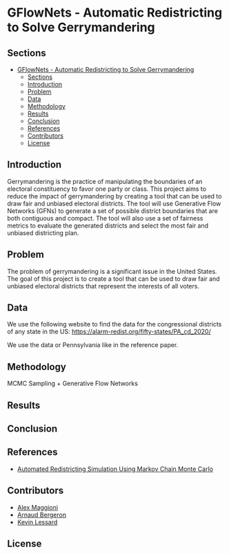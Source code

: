 # GFlowNets - Automatic Redistricting to Solve Gerrymandering

## Sections
- [GFlowNets - Automatic Redistricting to Solve Gerrymandering](#gflownets---automatic-redistricting-to-solve-gerrymandering)
  - [Sections](#sections)
  - [Introduction](#introduction)
  - [Problem](#problem)
  - [Data](#data)
  - [Methodology](#methodology)
  - [Results](#results)
  - [Conclusion](#conclusion)
  - [References](#references)
  - [Contributors](#contributors)
  - [License](#license)

## Introduction

Gerrymandering is the practice of manipulating the boundaries of an electoral constituency to favor one party or class. This project aims to reduce the impact of gerrymandering by creating a tool that can be used to draw fair and unbiased electoral districts. The tool will use Generative Flow Networks (GFNs) to generate a set of possible district boundaries that are both contiguous and compact. The tool will also use a set of fairness metrics to evaluate the generated districts and select the most fair and unbiased districting plan.

## Problem

The problem of gerrymandering is a significant issue in the United States. The goal of this project is to create a tool that can be used to draw fair and unbiased electoral districts that represent the interests of all voters.

## Data

We use the following website to find the data for the congressional districts of any state in the US:
https://alarm-redist.org/fifty-states/PA_cd_2020/

We use the data or Pennsylvania like in the reference paper.


## Methodology

MCMC Sampling + Generative Flow Networks

## Results

## Conclusion

## References
- [Automated Redistricting Simulation Using Markov Chain Monte Carlo](https://imai.fas.harvard.edu/research/files/redist.pdf)

## Contributors
- [Alex Maggioni](alex.maggioni@mila.quebec)
- [Arnaud Bergeron](arnaud.bergeron@mila.quebec)
- [Kevin Lessard](kevin.lessard@mila.quebec)

## License